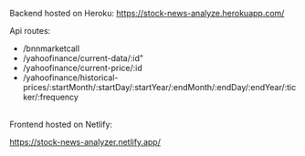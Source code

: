 

Backend hosted on Heroku:
https://stock-news-analyze.herokuapp.com/

Api routes:
- /bnnmarketcall
- /yahoofinance/current-data/:id"
- /yahoofinance/current-price/:id
- /yahoofinance/historical-prices/:startMonth/:startDay/:startYear/:endMonth/:endDay/:endYear/:ticker/:frequency


<br>
Frontend hosted on Netlify:

https://stock-news-analyzer.netlify.app/